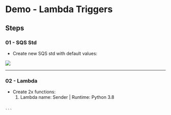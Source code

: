 # Demo - Lambda Triggers

## Steps
### 01 - SQS Std
* Create new SQS std with default values:

[<img src="https://i.imgur.com/lcwTdta.png">](https://i.imgur.com/lcwTdta.png)

----

### 02 - Lambda
* Create 2x functions:
  1) Lambda name: Sender | Runtime: Python 3.8
````py

```
